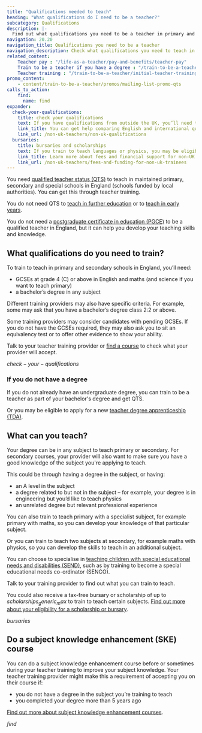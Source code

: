```yaml
---
title: "Qualifications needed to teach"
heading: "What qualifications do I need to be a teacher?"
subcategory: Qualifications
description: |-
  Find out what qualifications you need to be a teacher in primary and secondary schools in England and which subjects you can train to teach.
navigation: 20.20
navigation_title: Qualifications you need to be a teacher
navigation_description: Check what qualifications you need to teach in primary, secondary and special schools in England.
related_content:
    Teacher pay : "/life-as-a-teacher/pay-and-benefits/teacher-pay"
    Train to be a teacher if you have a degree : "/train-to-be-a-teacher/if-you-have-a-degree"
    Teacher training : "/train-to-be-a-teacher/initial-teacher-training"
promo_content:
    - content/train-to-be-a-teacher/promos/mailing-list-promo-qts
calls_to_action:
    find:
      name: find
expander:
  check-your-qualifications:
    title: check your qualifications
    text: If you have qualifications from outside the UK, you’ll need to show that they meet the standards set for teacher training in England.
    link_title: You can get help comparing English and international qualifications.
    link_url: /non-uk-teachers/non-uk-qualifications
  bursaries:
    title: bursaries and scholarships
    text: If you train to teach languages or physics, you may be eligible for a bursary or scholarship.
    link_title: Learn more about fees and financial support for non-UK trainee teachers.
    link_url: /non-uk-teachers/fees-and-funding-for-non-uk-trainees
---
```


You need [qualified teacher status (QTS)](/train-to-be-a-teacher/what-is-qts) to teach in maintained primary, secondary and special schools in England (schools funded by local authorities). You can get this through teacher training.

You do not need QTS to [teach in further education](/life-as-a-teacher/age-groups-and-specialisms/further-education-teachers) or to [teach in early years](/life-as-a-teacher/age-groups-and-specialisms/early-years-teachers).

You do not need a [postgraduate certificate in education (PGCE)](/train-to-be-a-teacher/what-is-a-pgce) to be a qualified teacher in England, but it can help you develop your teaching skills and knowledge.

## What qualifications do you need to train?

To train to teach in primary and secondary schools in England, you’ll need:

* GCSEs at grade 4 (C) or above in English and maths (and science if you want to teach primary)
* a bachelor’s degree in any subject

Different training providers may also have specific criteria. For example, some may ask that you have a bachelor’s degree class 2:2 or above.

Some training providers may consider candidates with pending GCSEs. If you do not have the GCSEs required, they may also ask you to sit an equivalency test or to offer other evidence to show your ability.

Talk to your teacher training provider or [find a course](https://find-teacher-training-courses.service.gov.uk/) to check what your provider will accept.

$check-your-qualifications$

### If you do not have a degree

If you do not already have an undergraduate degree, you can train to be a teacher as part of your bachelor's degree and get QTS.

Or you may be eligible to apply for a new [teacher degree apprenticeship (TDA)](/train-to-be-a-teacher/teacher-degree-apprenticeships).

## What can you teach?

Your degree can be in any subject to teach primary or secondary. For secondary courses, your provider will also want to make sure you have a good knowledge of the subject you're applying to teach.

This could be through having a degree in the subject, or having:

* an A level in the subject
* a degree related to but not in the subject – for example, your degree is in engineering but you’d like to teach physics
* an unrelated degree but relevant professional experience

You can also train to teach primary with a specialist subject, for example primary with maths, so you can develop your knowledge of that particular subject.

Or you can train to teach two subjects at secondary, for example maths with physics, so you can develop the skills to teach in an additional subject.

You can choose to specialise in [teaching children with special educational needs and disabilities (SEND)](/life-as-a-teacher/age-groups-and-specialisms/special-educational-needs), such as by training to become a special educational needs co-ordinator (SENCO).

Talk to your training provider to find out what you can train to teach.

You could also receive a tax-free bursary or scholarship of up to $scholarships_generic_max$ to train to teach certain subjects. [Find out more about your eligibility for a scholarship or bursary](/funding-and-support/scholarships-and-bursaries).

$bursaries$

## Do a subject knowledge enhancement (SKE) course

You can do a subject knowledge enhancement course before or sometimes during your teacher training to improve your subject knowledge. Your teacher training provider might make this a requirement of accepting you on their course if:

* you do not have a degree in the subject you’re training to teach
* you completed your degree more than 5 years ago

[Find out more about subject knowledge enhancement courses](/how-to-apply-for-teacher-training/subject-knowledge-enhancement).

$find$
